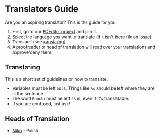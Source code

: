 # Translators Guide
Are you an aspiring translator? This is the guide for you!

1. First, go to our [POEditor project](https://poeditor.com/join/project/BwejJSQ2qs) and join it.
2. Select the language you want to translate (if it isn't there file an issue).
3. Translate! (see [translating](#translating))
4. A proofreader or head of translation will read over your translations and approve/deny them.

## Translating
This is a short set of guidelines on how to translate.
- Variables must be left as is. Things like `%s` should be left where they are in the sentence.
- The word `Bancho` must be left as is, even if it's translatable.
- If you are confused, just ask!

## Heads of Translation
- [Miko](https://github.com/nyalter) - Polish